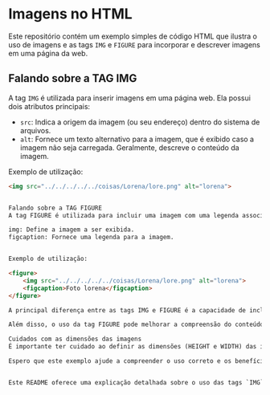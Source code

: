 # Imagens no HTML

Este repositório contém um exemplo simples de código HTML que ilustra o uso de imagens e as tags `IMG` e `FIGURE` para incorporar e descrever imagens em uma página da web.

## Falando sobre a TAG IMG

A tag `IMG` é utilizada para inserir imagens em uma página web. Ela possui dois atributos principais:

- `src`: Indica a origem da imagem (ou seu endereço) dentro do sistema de arquivos.
- `alt`: Fornece um texto alternativo para a imagem, que é exibido caso a imagem não seja carregada. Geralmente, descreve o conteúdo da imagem.

Exemplo de utilização:
```html
<img src="../../../../../coisas/Lorena/lore.png" alt="lorena">


Falando sobre a TAG FIGURE
A tag FIGURE é utilizada para incluir uma imagem com uma legenda associada. Ela consiste em duas partes:

img: Define a imagem a ser exibida.
figcaption: Fornece uma legenda para a imagem.


Exemplo de utilização:

<figure>
    <img src="../../../../../coisas/Lorena/lore.png" alt="lorena">
    <figcaption>Foto lorena</figcaption>
</figure>

A principal diferença entre as tags IMG e FIGURE é a capacidade de incluir uma legenda na imagem usando a tag FIGURE, o que ajuda na organização e acessibilidade do conteúdo.

Além disso, o uso da tag FIGURE pode melhorar a compreensão do conteúdo da imagem pelos mecanismos de busca, já que fornece uma legenda mais detalhada.

Cuidados com as dimensões das imagens
É importante ter cuidado ao definir as dimensões (HEIGHT e WIDTH) das imagens, evitando trocar as letras H e W, o que pode resultar em problemas na exibição correta das imagens.

Espero que este exemplo ajude a compreender o uso correto e os benefícios das tags IMG e FIGURE no desenvolvimento web!


Este README oferece uma explicação detalhada sobre o uso das tags `IMG` e `FIGURE` para incluir imagens em uma página HTML, além de fornecer informações sobre os cuidados ao definir as dimensões das imagens.


